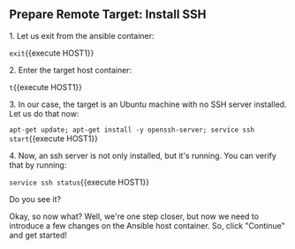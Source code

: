 ## Prepare Remote Target: Install SSH

1\. Let us exit from the ansible container:

`exit`{{execute HOST1}}

2\. Enter the target host container:

`t`{{execute HOST1}}

3\. In our case, the target is an Ubuntu machine with no SSH server installed. Let us do that now:

`apt-get update; apt-get install -y openssh-server; service ssh start`{{execute HOST1}}

4\. Now, an ssh server is not only installed, but it's running. You can verify that by running:

`service ssh status`{{execute HOST1}}

Do you see it?

Okay, so now what? Well, we're one step closer, but now we need to introduce a few changes on the Ansible host container. So, click "Continue" and get started!
